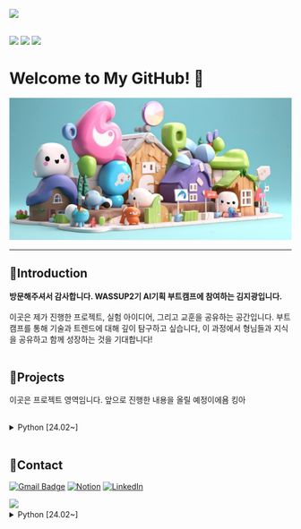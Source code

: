 <img src="https://capsule-render.vercel.app/api?type=waving&color=000080&height=200&section=header&text=WASSUP2&fontSize=70&fontColor=FFFFFF" /><br>

##  


<img src="https://img.shields.io/badge/Python-14354C?style=for-the-badge&logo=python&logoColor=white" /> <img src="https://img.shields.io/badge/MySQL-00000F?style=for-the-badge&logo=mysql&logoColor=white" /> <img src="https://img.shields.io/badge/Made%20with-Jupyter-orange?style=for-the-badge&logo=Jupyter"/>

# Welcome to My GitHub! 👋


![Colorful cartoon village scene](image/cute.png)

---
## 🌟Introduction

**방문해주셔서 감사합니다. WASSUP2기 AI기획 부트캠프에 참여하는 김지광입니다.**<br>
<br>
이곳은 제가 진행한 프로젝트, 실험 아이디어, 그리고 교훈을 공유하는 공간입니다. 부트캠프를 통해 기술과 트렌드에 대해 깊이 탐구하고 싶습니다, 이 과정에서 형님들과 지식을 공유하고 함께 성장하는 것을 기대합니다!<br>
 <br>
## 🧩Projects

이곳은 프로젝트 영역임니다. 앞으로 진행한 내용을 올릴 예정이에욤 킹아 <br><br>

<details>

  <summary>Python [24.02~]</summary>
  
* [01.Python_Markdown](https://github.com/JIPaang/wassup2/blob/main/python_grammar/01.Python_Markdown.ipynb) \[ 24.02.27 \]<br>
	
* [02.Python_Data type & Variable](https://github.com/JIPaang/wassup2/blob/main/python_grammar/02.Python_Data%20type%20%26%20Variable.ipynb) \[ 24.02.27 \]<br>	

* [03.Python_List](https://github.com/JIPaang/wassup2/blob/main/python_grammar/03.Python_List.ipynb) \[ 24.02.27 \]<br>

* [04.Python_Data Types](https://github.com/JIPaang/wassup2/blob/main/python_grammar/04.Python_Data%20Types.ipynb) \[ 24.02.28 \]<br>

* [05.Python Conditional Statement](https://github.com/JIPaang/wassup2/blob/main/python_grammar/05.Python%20Conditional%20Statement.ipynb) \[ 24.03.06 \]<br>

* [06.Phython_Functions&File](https://github.com/JIPaang/wassup2/blob/main/python_grammar/06.Phython_Functions%26File.ipynb) \[ 24.03.07 \]<br>	

* [Python_300제 1~50](https://github.com/JIPaang/wassup2/blob/main/python_grammar/Python_300%EC%A0%9C%201~50.ipynb) \[ 24.02.29 \]<br>
	
* [Python_300제 51~100](https://github.com/JIPaang/wassup2/blob/main/python_grammar/Python_300%EC%A0%9C%2051~100.ipynb) \[ 24.02.29 \]<br>
	
* [Python 300제 100~150](https://github.com/JIPaang/wassup2/blob/main/python_grammar/Python%20300%EC%A0%9C%20100~150.ipynb) \[ 24.03.06 \]<br>	

* [Python 300제 151~200](https://github.com/JIPaang/wassup2/blob/main/python_grammar/Python%20300%EC%A0%9C%20151~200.ipynb) \[ 24.03.07 \]<br>	

* [자료형&변수_연습문제_실습용](https://github.com/JIPaang/wassup2/blob/main/python_grammar/%EC%9E%90%EB%A3%8C%ED%98%95%26%EB%B3%80%EC%88%98_%EC%97%B0%EC%8A%B5%EB%AC%B8%EC%A0%9C_%EC%8B%A4%EC%8A%B5%EC%9A%A9.ipynb) \[ 24.02.29 \]<br>
	
* [제어문_연습문제_실습용](https://github.com/JIPaang/wassup2/blob/main/python_grammar/%EC%A0%9C%EC%96%B4%EB%AC%B8_%EC%97%B0%EC%8A%B5%EB%AC%B8%EC%A0%9C_%EC%8B%A4%EC%8A%B5%EC%9A%A9.ipynb) \[ 24.03.06 \]<br>
	
* [코딩연습_전화번호프로그램_실습용](https://github.com/JIPaang/wassup2/blob/main/python_grammar/%EC%BD%94%EB%94%A9%EC%97%B0%EC%8A%B5_%EC%A0%84%ED%99%94%EB%B2%88%ED%98%B8%ED%94%84%EB%A1%9C%EA%B7%B8%EB%9E%A8_%EC%8B%A4%EC%8A%B5%EC%9A%A9.ipynb) \[ 24.03.06 \]<br>	






</details>


 <br>


## **🐾Contact**

[![Gmail Badge](https://img.shields.io/badge/Gmail-D14836?style=for-the-badge&logo=gmail&logoColor=white)](mailto:rpdlszjs4@gmail.com) [![Notion](https://img.shields.io/badge/Notion-000000?style=for-the-badge&logo=notion&logoColor=white)](https://oreumi.notion.site/09f569b9c9ae4b4a8e522820ac430f3d?pvs=25) [![LinkedIn](https://img.shields.io/badge/LinkedIn-0077B5?style=for-the-badge&logo=linkedin&logoColor=white)](https://www.linkedin.com/in/paaang/)


<img src="https://capsule-render.vercel.app/api?type=waving&color=000080&height=150&section=footer" />


<details>
  <summary>Python [24.02~]</summary>
  



